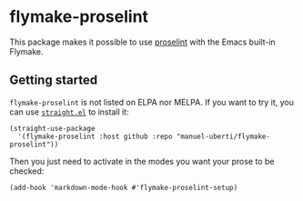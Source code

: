 # flymake-proselint

This package makes it possible to use [proselint](http://proselint.com/) with the Emacs built-in Flymake.

## Getting started

`flymake-proselint` is not listed on ELPA nor MELPA. If you want to try it, you
can use [`straight.el`](https://github.com/raxod502/straight.el) to install it:

``` emacs-lisp
(straight-use-package
  '(flymake-proselint :host github :repo "manuel-uberti/flymake-proselint"))
```

Then you just need to activate in the modes you want your prose to be checked:

``` emacs-lisp
(add-hook 'markdown-mode-hook #'flymake-proselint-setup)
```


